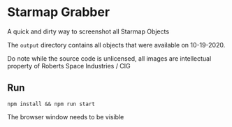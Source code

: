 # Starmap Grabber
A quick and dirty way to screenshot all Starmap Objects

The `output` directory contains all objects that were available on 10-19-2020.

Do note while the source code is unlicensed, all images are intellectual property of Roberts Space Industries / CIG

## Run
`npm install && npm run start`

The browser window needs to be visible 
